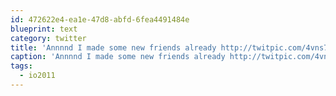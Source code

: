 ```yaml
---
id: 472622e4-ea1e-47d8-abfd-6fea4491484e
blueprint: text
category: twitter
title: 'Annnnd I made some new friends already http://twitpic.com/4vns7u #io2011'
caption: 'Annnnd I made some new friends already http://twitpic.com/4vns7u <span class="hashtag hashtag_local">#<a href="http://tweettemp.darylchymko.ca/?tag=io2011">io2011</a>'
tags:
  - io2011
---
```

